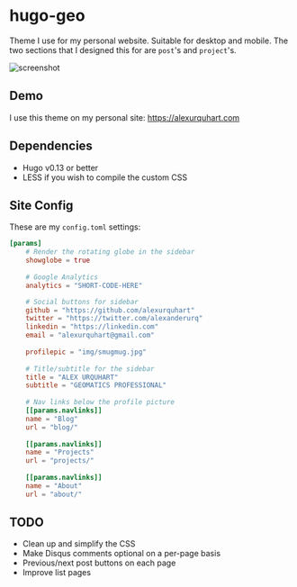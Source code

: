 # hugo-geo
Theme I use for my personal website. Suitable for desktop and mobile. The two sections that I designed this for are `post`'s and `project`'s.

![screenshot](https://raw.githubusercontent.com/alexurquhart/hugo-geo/master/images/tn.jpg)

## Demo
I use this theme on my personal site: https://alexurquhart.com

## Dependencies
- Hugo v0.13 or better
- LESS if you wish to compile the custom CSS

## Site Config
These are my `config.toml` settings:

```toml
[params]
	# Render the rotating globe in the sidebar
	showglobe = true
 	
	# Google Analytics
	analytics = "SHORT-CODE-HERE"

	# Social buttons for sidebar
	github = "https://github.com/alexurquhart"
	twitter = "https://twitter.com/alexanderurq"
	linkedin = "https://linkedin.com"
	email = "alexurquhart@gmail.com"
	
	profilepic = "img/smugmug.jpg"
	
	# Title/subtitle for the sidebar
	title = "ALEX URQUHART"
	subtitle = "GEOMATICS PROFESSIONAL"
	
	# Nav links below the profile picture
	[[params.navlinks]]
	name = "Blog"
	url = "blog/"
	
	[[params.navlinks]]
	name = "Projects"
	url = "projects/"
	
	[[params.navlinks]]
	name = "About"
	url = "about/"
```

## TODO
- Clean up and simplify the CSS
- Make Disqus comments optional on a per-page basis
- Previous/next post buttons on each page
- Improve list pages
